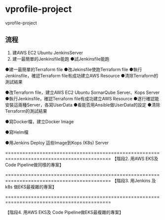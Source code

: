 # vprofile-project
vprofile-project

## 流程
01. 建AWS EC2 Ubuntu JenkinsServer
02. 建一最簡單的Jenkinsfile能跑
●試Jenkinsfile能跑

●建一最簡單的Terraform file
●改Jekinsfile使跑Terraform file
●執行Jenkinsfile，確認Terraform file有成功建立AWS Resource
●清除Terraform的測試結果

●改Terraform file，建立AWS EC2 Ubuntu SornarQube Server、Kops Server
●執行Jenkinsfile，確認Terraform file有成功建立AWS Resource
●逐行確認能安裝這兩種Server，各寫UserData
●看能否用Ansible做UserData的設定
●清除Terraform的測試結果

●寫Docker檔，建立Docker Image

●寫Helm檔

●用Jenkins Deploy 這些Image到Kops (K8s) Server

===========================================================================================
【階段2. 用AWS EKS及 Code Pipeline做同樣的專案】



===========================================================================================
【階段3. 用Jenkins 及 k8s 做EKS最複雜的專案】

===========================================================================================

【階段4. 用AWS EKS及 Code Pipeline做EKS最複雜的專案】

